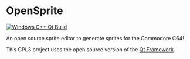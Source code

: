 # OpenSprite

[![Windows C++ Qt Build](https://github.com/jowin202/OpenSprite/actions/workflows/windows-build.yml/badge.svg)](https://github.com/jowin202/OpenSprite/actions/workflows/windows-build.yml)

An open source sprite editor to generate sprites for the Commodore C64!

This GPL3 project uses the open source version of the [Qt Framework](https://download.qt.io).
